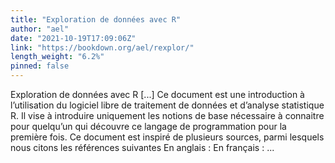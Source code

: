 ```yaml
---
title: "Exploration de données avec R"
author: "ael"
date: "2021-10-19T17:09:06Z"
link: "https://bookdown.org/ael/rexplor/"
length_weight: "6.2%"
pinned: false
---
```


Exploration de données avec R [...] Ce document est une introduction à l’utilisation du logiciel libre de traitement de données et d’analyse statistique R. Il vise à introduire uniquement les notions de base nécessaire à connaitre pour quelqu’un qui découvre ce langage de programmation pour la première fois. Ce document est inspiré de plusieurs sources, parmi lesquels nous citons les références suivantes En anglais : En français :  ...
